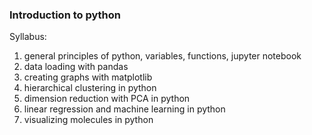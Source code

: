 ### Introduction to python
Syllabus:
1) general principles of python, variables, functions, jupyter notebook
2) data loading with pandas
3) creating graphs with matplotlib
4) hierarchical clustering in python
5) dimension reduction with PCA in python
6) linear regression and machine learning in python
7) visualizing molecules in python
